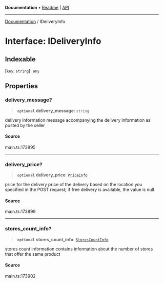 **Documentation** • [Readme](../README.md) \| [API](../globals.md)

***

[Documentation](../README.md) / IDeliveryInfo

# Interface: IDeliveryInfo

## Indexable

 \[`key`: `string`\]: `any`

## Properties

### delivery\_message?

> **`optional`** **delivery\_message**: `string`

delivery information
message accompanying the delivery information as posted by the seller

#### Source

main.ts:173895

***

### delivery\_price?

> **`optional`** **delivery\_price**: [`PriceInfo`](../classes/PriceInfo.md)

price for the delivery
price of the delivery based on the location you specified in the POST request;
if free delivery is available, the value is null

#### Source

main.ts:173899

***

### stores\_count\_info?

> **`optional`** **stores\_count\_info**: [`StoresCountInfo`](../classes/StoresCountInfo.md)

stores count information
contains information about the number of stores that offer the same product

#### Source

main.ts:173902
